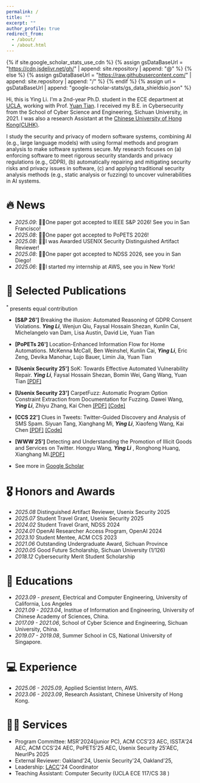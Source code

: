 ```yaml
---
permalink: /
title: ""
excerpt: ""
author_profile: true
redirect_from: 
  - /about/
  - /about.html
---
```


{% if site.google_scholar_stats_use_cdn %}
{% assign gsDataBaseUrl = "https://cdn.jsdelivr.net/gh/" | append: site.repository | append: "@" %}
{% else %}
{% assign gsDataBaseUrl = "https://raw.githubusercontent.com/" | append: site.repository | append: "/" %}
{% endif %}
{% assign url = gsDataBaseUrl | append: "google-scholar-stats/gs_data_shieldsio.json" %}

<span class='anchor' id='about-me'></span>

Hi, this is Ying Li. I'm a 2nd-year Ph.D. student in the ECE department at [UCLA](https://www.ee.ucla.edu/), working with Prof. [Yuan Tian](https://www.ytian.info/). I received my B.E. in Cybersecurity from the School of Cyber Science and Engineering, Sichuan University, in 2021. I was also a research Assistant at the [Chinese University of Hong Kong(CUHK)](https://www.cuhk.edu.hk/). 


I study the security and privacy of modern software systems, combining AI (e.g., large language models) with using formal methods and program analysis to make software systems secure. My research focuses on (a) enforcing software to meet rigorous security standards and privacy regulations (e.g., GDPR), (b) automatically repairing and mitigating security risks and privacy issues in software, (c) and applying traditional security analysis methods (e.g., static analysis or fuzzing) to uncover vulnerabilities in AI systems. 



# 🔥 News
- *2025.09*: 🎉🎉One paper got accepted to IEEE S&P 2026! See you in San Francisco!
- *2025.08*: 🎉🎉One paper got accepted to PoPETS 2026!
- *2025.08*: 🎉🎉I was Awarded USENIX Security Distinguished Artifact Reviewer!
- *2025.08*: 🎉🎉One paper got accepted to NDSS 2026, see you in San Diego!
- *2025.06*: 🎉🎉I started my internship at AWS, see you in New York!
<!--- *2024.06*: I will serve as an AEC member for PoPETS 2025.-->
<!--- *2024.05*: I received Summer School on Formal Techniques Travel Grant-->
<!--- *2024.04*: I will serve as an AEC member for CCS 2024.-->
<!--- *2024.01*: I received OpenAI Researcher Access Program Credit.-->
<!--- *2023.09*: 🎉🎉 I started my PhD at UCLA ECE.-->

# 📝 Selected Publications 
<sup>*</sup> presents equal contribution
- **[S&P 26']** Breaking the illusion: Automated Reasoning of GDPR Consent Violations. ***Ying Li***, Wenjun Qiu, Faysal Hossain Shezan, Kunlin Cai, Michelangelo van Dam, Lisa Austin, David Lie, Yuan Tian 

- **[PoPETs 26']** Location-Enhanced Information Flow for Home Automations. McKenna McCall, Ben Weinshel, Kunlin Cai, ***Ying Li***, Eric Zeng, Devika Manohar, Lujo Bauer, Limin Jia, Yuan Tian  

- **[Usenix Security 25']** SoK: Towards Effective Automated Vulnerability Repair. ***Ying Li***, Faysal Hossain Shezan, Bomin Wei, Gang Wang, Yuan Tian [[PDF]](https://www.usenix.org/system/files/conference/usenixsecurity25/sec25cycle1-prepub-684-li-ying.pdf)

- **[Usenix Security 23']** CarpetFuzz: Automatic Program Option Constraint Extraction from Documentation for Fuzzing. Dawei Wang, ***Ying Li***, Zhiyu Zhang, Kai Chen [[PDF]](https://www.usenix.org/conference/usenixsecurity23/presentation/wang-dawei) [[Code]](https://github.com/waugustus/CarpetFuzz)
  
-  **[CCS 22']** Clues in Tweets: Twitter-Guided Discovery and Analysis of SMS Spam. Siyuan Tang, Xianghang Mi,  ***Ying Li***, Xiaofeng Wang, Kai Chen [[PDF]](https://dl.acm.org/doi/abs/10.1145/3548606.3559351) [[Code]](https://sites.google.com/view/twitterspamsms)

- **[WWW 25']** Detecting and Understanding the Promotion of Illicit Goods and Services on Twitter. Hongyu Wang<sup>*</sup>, <b><i>Ying Li</i></b> <sup>*</sup>, Ronghong Huang, Xianghang Mi.[[PDF]](https://dl.acm.org/doi/abs/10.1145/3696410.3714550)

- See more in [Google Scholar](https://scholar.google.com/citations?user=rJO3CPUAAAAJ)

# 🎖 Honors and Awards
- *2025.08* Distinguished Artifact Reviewer, Usenix Security 2025
- *2025.07* Student Travel Grant, Usenix Security 2025
- *2024.02* Student Travel Grant, NDSS 2024
- *2024.01* OpenAI Researcher Access Program, OpenAI 2024
- *2023.10* Student Mentee, ACM CCS 2023
- *2021.06* Outstanding Undergraduate Award, Sichuan Province
- *2020.05* Good Future Scholarship, Sichuan University (1/126)
- *2018.12* Cybersecurity Merit Student Scholarship

# 📖 Educations
- *2023.09 - present*, Electrical and Computer Engineering, University of California, Los Angeles
- *2021.09 - 2023.04*, Institue of Information and Engineering, University of Chinese Academy of Sciences, China.
- *2017.09 - 2021.06*, School of Cyber Science and Engineering, Sichuan University, China.
- *2019.07 - 2019.08*, Summer School in CS, National University of Singapore.


# 💻 Experience
- *2025.06 - 2025.09*, Applied Scientist Intern, AWS.
- *2023.06 - 2023.09*, Research Assistant, Chinese University of Hong Kong.

# 🏃‍♀️ Services
- Program Committee: MSR'2024(junior PC), ACM CCS'23 AEC, ISSTA'24 AEC, ACM CCS'24 AEC, PoPETS'25 AEC, Usenix Security 25'AEC, NeurIPs 2025
- External Reviewer: Oakland'24, Usenix Security'24, Oakland'25, 
- Leadership: [LACC](https://sites.google.com/site/computingcircle/2024-summer)'24 Coordinator
- Teaching Assistant: Computer Security (UCLA ECE 117/CS 38 )

